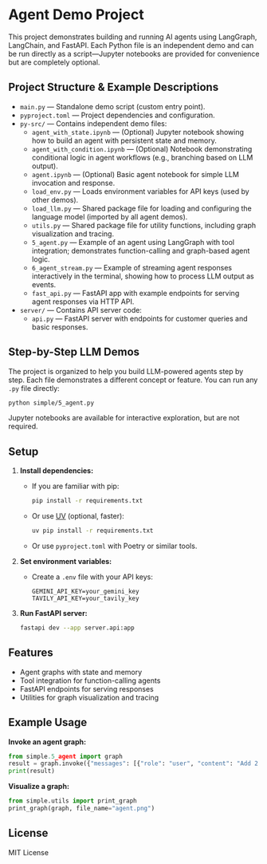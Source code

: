 
# Agent Demo Project

This project demonstrates building and running AI agents using LangGraph, LangChain, and FastAPI. Each Python file is an independent demo and can be run directly as a script—Jupyter notebooks are provided for convenience but are completely optional.


## Project Structure & Example Descriptions

- `main.py` — Standalone demo script (custom entry point).
- `pyproject.toml` — Project dependencies and configuration.
- `py-src/` — Contains independent demo files:
  - `agent_with_state.ipynb` — (Optional) Jupyter notebook showing how to build an agent with persistent state and memory.
  - `agent_with_condition.ipynb` — (Optional) Notebook demonstrating conditional logic in agent workflows (e.g., branching based on LLM output).
  - `agent.ipynb` — (Optional) Basic agent notebook for simple LLM invocation and response.
  - `load_env.py` — Loads environment variables for API keys (used by other demos).
  - `load_llm.py` — Shared package file for loading and configuring the language model (imported by all agent demos).
  - `utils.py` — Shared package file for utility functions, including graph visualization and tracing.
  - `5_agent.py` — Example of an agent using LangGraph with tool integration; demonstrates function-calling and graph-based agent logic.
  - `6_agent_stream.py` — Example of streaming agent responses interactively in the terminal, showing how to process LLM output as events.
  - `fast_api.py` — FastAPI app with example endpoints for serving agent responses via HTTP API.
- `server/` — Contains API server code:
  - `api.py` — FastAPI server with endpoints for customer queries and basic responses.

## Step-by-Step LLM Demos

The project is organized to help you build LLM-powered agents step by step. Each file demonstrates a different concept or feature. You can run any `.py` file directly:

```sh
python simple/5_agent.py
```

Jupyter notebooks are available for interactive exploration, but are not required.

## Setup

1. **Install dependencies:**
   - If you are familiar with pip:
     ```sh
     pip install -r requirements.txt
     ```
   - Or use [UV](https://github.com/astral-sh/uv) (optional, faster):
     ```sh
     uv pip install -r requirements.txt
     ```
   - Or use `pyproject.toml` with Poetry or similar tools.

2. **Set environment variables:**
   - Create a `.env` file with your API keys:
     ```env
     GEMINI_API_KEY=your_gemini_key
     TAVILY_API_KEY=your_tavily_key
     ```

3. **Run FastAPI server:**
   ```sh
   fastapi dev --app server.api:app
   ```

## Features

- Agent graphs with state and memory
- Tool integration for function-calling agents
- FastAPI endpoints for serving responses
- Utilities for graph visualization and tracing

## Example Usage

**Invoke an agent graph:**
```python
from simple.5_agent import graph
result = graph.invoke({"messages": [{"role": "user", "content": "Add 2 and 3"}]})
print(result)
```

**Visualize a graph:**
```python
from simple.utils import print_graph
print_graph(graph, file_name="agent.png")
```

## License

MIT License
